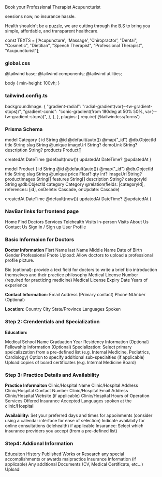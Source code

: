 Book your Professional Therapist
Acupuncturist

seesions now,
no insurance hassle.

Health shouldn't be a puzzle, we are cutting through the B.S to
bring you simple, affordable, and transparent healthcare.

const TEXTS = ['Acupuncture', 'Massage', 'Chiropractor', "Dental",
"Cosmetic", "Dietitian", "Speech Therapist", "Professional
Therapist", "Acupuncturist"];


### global.css ###
@tailwind base;
@tailwind components;
@tailwind utilities;

body {
  min-height: 100vh;
}

### tailwind.config.ts ###
backgroundImage: {
        "gradient-radial": "radial-gradient(var(--tw-gradient-stops))",
        "gradient-conic": "conic-gradient(from 180deg at 50% 50%, var(--tw-gradient-stops))",
      },
    },
  },
  plugins: [
    require('@tailwindcss/forms')

### Prisma Schema
model Category {
  id          String    @id @default(auto()) @map("_id") @db.ObjectId
  title       String
  slug        String    @unique
  imageUrl    String?
  demoLink    String?
  description String?
  products    Product[]
 
  createdAt DateTime  @default(now())
  updatedAt DateTime? @updatedAt
}

model Product {
  id            String   @id @default(auto()) @map("_id") @db.ObjectId
  title         String
  slug          String   @unique
  price         Float?
  qty           Int?
  imageUrl      String?
  productImages String[]
  features String[]
  description   String?
  categoryId    String   @db.ObjectId
  category      Category @relation(fields: [categoryId], references: [id], onDelete: Cascade, onUpdate: Cascade)
 
  createdAt DateTime  @default(now())
  updatedAt DateTime? @updatedAt
}


### NavBar links for frontend page
Home
Find Doctors
Services
Telehealth Visits
In-person Visits
About Us
Contact Us
Sign In / Sign up
User Profile

### Basic Informaion for Doctors ###
**Doctor Information**
Fisrt Name
last Name
Middle Name
Date of Birth
Gender
Professional Photo Upload: Allow doctors to upload a professional profile picture.

Bio (optional): provide a text field for doctors to write a brief bio introduction themselves and their practice philosophy
Medical License Number (required for practicing medicine)
Medical License Expiry Date
Years of experience

**Contact Information:**
Email Address (Primary contact)
Phone NUmber (Optional)

**Location:**
Country
City
State/Province
Languages Spoken

### Step 2: Crendentials and Specialization ###
**Education:**

Medical School Name
Graduation Year
Residency Information (Optional)
Fellowship Information (Optional)
Specialization:
Select primary speicalizzation from a pre-defined list
(e.g. Internal Medicine, Pediatrics, Cardiology)
Option to specify additional sub-specialties (if applicable)
Upload copies of board certificates (e.g. Internal Medicine Board)

### Step 3: Practice Details and Availability ###

**Practice Informaiton**
Clinic/Hospital Name
Clinic/Hospital Address
Clinic/Hospital Contact Number
Clinic/Hospital Email Address
Clinic/Hospital Website (if applicable)
Clinic/Hospital Hours of Operation
Services Offered
Insurance Accepted
Languages spoken at the clinic/Hospital

**Availability:**
Set your preferred days and times for appoinments (consider using a calendar
interface for ease of selection)
Indicate availabity for online consultations (telehealth) if applicable
Insurance:
Select which insurance providers you accept (from a pre-defined list)

### Step4: Addional Information ###
Educaiton History
Published Works or Research
any special accomplishments or awards
malpractice Insurance Information (if applicable)
Any additional Documents (CV, Medical Certificate, etc...) Upload

